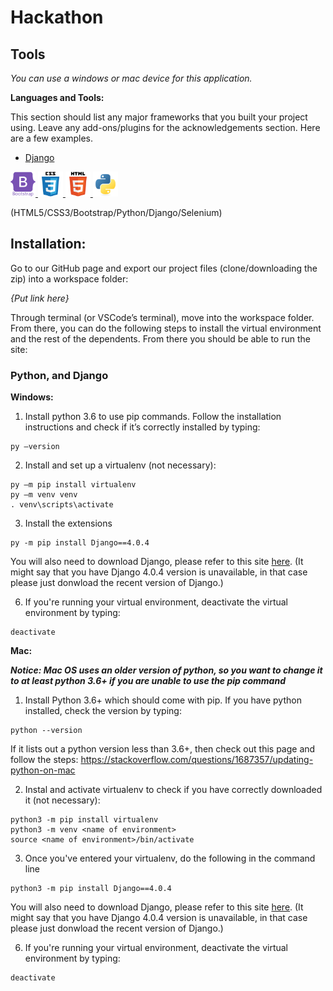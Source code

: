 # Hackathon
## Tools
<i>You can use a windows or mac device for this application. </i>

**Languages and Tools:**

This section should list any major frameworks that you built your project using. Leave any add-ons/plugins for the acknowledgements section. Here are a few examples.
* [Django](https://www.djangoproject.com/)

<p> <a href="https://getbootstrap.com" target="_blank"> <img src="https://raw.githubusercontent.com/devicons/devicon/master/icons/bootstrap/bootstrap-plain-wordmark.svg" alt="bootstrap" width="40" height="40"/> </a> <a href="https://www.w3schools.com/css/" target="_blank"> <img src="https://raw.githubusercontent.com/devicons/devicon/master/icons/css3/css3-original-wordmark.svg" alt="css3" width="40" height="40"/> </a> <a href="https://www.w3.org/html/" target="_blank"> <img src="https://raw.githubusercontent.com/devicons/devicon/master/icons/html5/html5-original-wordmark.svg" alt="html5" width="40" height="40"/> </a><a href="https://www.python.org" target="_blank"> <img src="https://raw.githubusercontent.com/devicons/devicon/master/icons/python/python-original.svg" alt="python" width="40" height="40"/></a></p>

(HTML5/CSS3/Bootstrap/Python/Django/Selenium)

## Installation:

Go to our GitHub page and export our project files (clone/downloading the zip) into a workspace folder: 

*{Put link here}*
 
Through terminal (or VSCode’s terminal), move into the workspace folder. From there, you can do the following steps to install the virtual environment and the rest of the dependents. From there you should be able to run the site: 

### Python, and Django

**Windows:**

1. Install python 3.6 to use pip commands. Follow the installation instructions and check if it’s correctly installed by typing: 
```
py –version 
```
2. Install and set up a virtualenv (not necessary): 
```
py –m pip install virtualenv 
py –m venv venv 
. venv\scripts\activate
```

3. Install the extensions 
```
py -m pip install Django==4.0.4
```
You will also need to download Django, please refer to this site [here](https://www.djangoproject.com/download/). (It might say that you have Django 4.0.4 version is unavailable, in that case please just donwload the recent version of Django.)

6.  If you're running your virtual environment, deactivate the virtual environment by typing:
```
deactivate
```

**Mac:**

***Notice: Mac OS uses an older version of python, so you want to change it to at least python 3.6+ if you are unable to use the pip command***

1. Install Python 3.6+ which should come with pip. If you have python installed, check the version by typing:
```
python --version
```

If it lists out a python version less than 3.6+, then check out this page and follow the steps:
    https://stackoverflow.com/questions/1687357/updating-python-on-mac


2. Instal and activate virtualenv to check if you have correctly downloaded it (not necessary):
```
python3 -m pip install virtualenv
python3 -m venv <name of environment>
source <name of environment>/bin/activate
```

3. Once you've entered your virtualenv, do the following in the command line 

```
python3 -m pip install Django==4.0.4
```
You will also need to download Django, please refer to this site [here](https://www.djangoproject.com/download/). (It might say that you have Django 4.0.4 version is unavailable, in that case please just donwload the recent version of Django.)

6.  If you're running your virtual environment, deactivate the virtual environment by typing:
```
deactivate
```